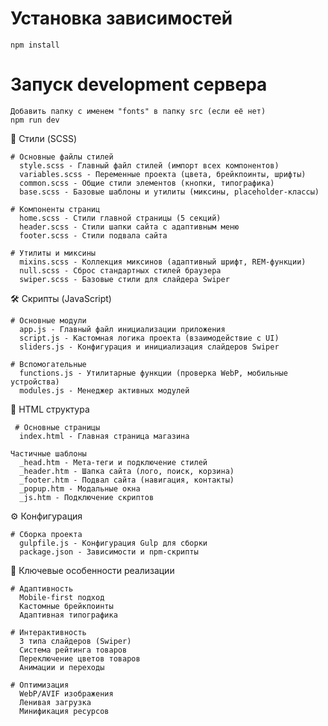 # Установка зависимостей
    npm install
# Запуск development сервера
    Добавить папку с именем "fonts" в папку src (если её нет)
    npm run dev

🎨 Стили (SCSS)

    # Основные файлы стилей
      style.scss - Главный файл стилей (импорт всех компонентов)
      variables.scss - Переменные проекта (цвета, брейкпоинты, шрифты)
      common.scss - Общие стили элементов (кнопки, типографика)
      base.scss - Базовые шаблоны и утилиты (миксины, placeholder-классы)

    # Компоненты страниц
      home.scss - Стили главной страницы (5 секций)
      header.scss - Стили шапки сайта с адаптивным меню
      footer.scss - Стили подвала сайта

    # Утилиты и миксины
      mixins.scss - Коллекция миксинов (адаптивный шрифт, REM-функции)
      null.scss - Сброс стандартных стилей браузера
      swiper.scss - Базовые стили для слайдера Swiper

🛠 Скрипты (JavaScript)

    # Основные модули
      app.js - Главный файл инициализации приложения
      script.js - Кастомная логика проекта (взаимодействие с UI)
      sliders.js - Конфигурация и инициализация слайдеров Swiper

    # Вспомогательные
      functions.js - Утилитарные функции (проверка WebP, мобильные устройства)
      modules.js - Менеджер активных модулей

📁 HTML структура

     # Основные страницы
      index.html - Главная страница магазина

    Частичные шаблоны
      _head.htm - Мета-теги и подключение стилей
      _header.htm - Шапка сайта (лого, поиск, корзина)
      _footer.htm - Подвал сайта (навигация, контакты)
      _popup.htm - Модальные окна
      _js.htm - Подключение скриптов

⚙️ Конфигурация

    # Сборка проекта
      gulpfile.js - Конфигурация Gulp для сборки
      package.json - Зависимости и npm-скрипты

🎯 Ключевые особенности реализации

    # Адаптивность
      Mobile-first подход
      Кастомные брейкпоинты
      Адаптивная типографика

    # Интерактивность
      3 типа слайдеров (Swiper)
      Система рейтинга товаров
      Переключение цветов товаров
      Анимации и переходы

    # Оптимизация
      WebP/AVIF изображения
      Ленивая загрузка
      Минификация ресурсов
